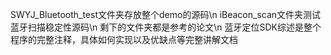 SWYJ_Bluetooth_test文件夹存放整个demo的源码\n
iBeacon_scan文件夹测试蓝牙扫描稳定性源码\n
剩下的文件夹都是参考的论文\n
蓝牙定位SDK综述是整个程序的完整注释，具体如何实现以及优缺点等完整讲解文档
